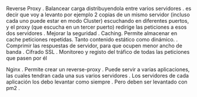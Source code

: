 

Reverse Proxy
    . Balancear carga distribuyendola entre varios servidores
        . es decir que voy a levanto por ejemplo 2 copias de un mismo servidor (incluso cada uno puede estar en modo Cluster) escuchando en diferentes puertos, y el proxy (que escucha en un tercer puerto) redirige las peticiones a esos dos servidores 
    . Mejorar la seguridad
    . Caching. Permite almacenar en cache peticiones repetidas. Tanto contenido estático como dinámico. 
    . Comprimir las respuestas de servidor, para que ocupen menor ancho de banda
    . Cifrado SSL
    . Monitoreo y registo del tráfico de todas las peticiones que pasen por él


Nginx
    . Permite crear un reverse-proxy
    . Puede servir a varias aplicaciones, las cuales tendran cada una sus varios servidores
    . Los servidores de cada aplicación los debo levantar como siempre
        . Pero deben ser levantado con pm2
    . 